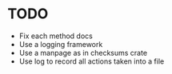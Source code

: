 

# TODO
 * Fix each method docs
 * Use a logging framework
 * Use a manpage as in checksums crate
 * Use log to record all actions taken into a file